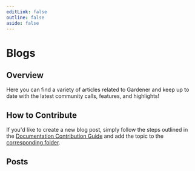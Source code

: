 ```yaml
---
editLink: false
outline: false
aside: false
---
```


<script setup>
import BlogIndex from '@components/BlogIndex.vue'
</script>

# Blogs

## Overview

Here you can find a variety of articles related to Gardener and keep up to date with the latest community calls, features, and highlights!

## How to Contribute

If you'd like to create a new blog post, simply follow the steps outlined in the [Documentation Contribution Guide](../documentation/contribute/documentation/_index.md) and add the topic to the [corresponding folder](https://github.com/gardener/documentation/tree/master/website/blog).

## Posts

<BlogIndex/>
